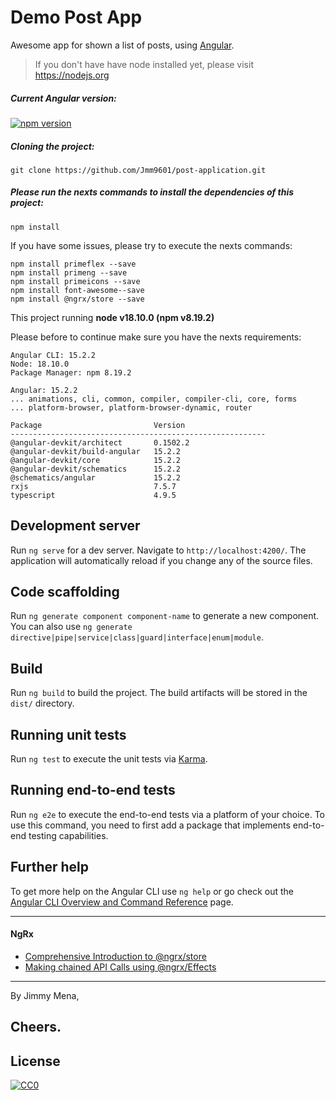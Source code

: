 
# Demo Post App 
Awesome app for shown a list of posts, using [Angular](https://angular.io/).



> If you don't have have node installed yet, please visit https://nodejs.org

##### Current Angular version:

[![npm version](https://badge.fury.io/js/%40angular%2Fcore.svg)](https://www.npmjs.com/~angular)

##### Cloning the project:
```
git clone https://github.com/Jmm9601/post-application.git
```


##### Please run the nexts commands to install the dependencies of this project:
```
npm install
 ```

If you have some issues, please try to execute the nexts commands:

 ```
 npm install primeflex --save
 npm install primeng --save
 npm install primeicons --save
 npm install font-awesome--save
 npm install @ngrx/store --save
 ```




This project running **node v18.10.0 (npm v8.19.2)**

Please before to continue make sure you have the nexts requirements:
```
Angular CLI: 15.2.2
Node: 18.10.0
Package Manager: npm 8.19.2

Angular: 15.2.2
... animations, cli, common, compiler, compiler-cli, core, forms
... platform-browser, platform-browser-dynamic, router

Package                         Version
---------------------------------------------------------
@angular-devkit/architect       0.1502.2
@angular-devkit/build-angular   15.2.2
@angular-devkit/core            15.2.2
@angular-devkit/schematics      15.2.2
@schematics/angular             15.2.2
rxjs                            7.5.7
typescript                      4.9.5
```

## Development server

Run `ng serve` for a dev server. Navigate to `http://localhost:4200/`. The application will automatically reload if you change any of the source files.

## Code scaffolding

Run `ng generate component component-name` to generate a new component. You can also use `ng generate directive|pipe|service|class|guard|interface|enum|module`.

## Build

Run `ng build` to build the project. The build artifacts will be stored in the `dist/` directory.

## Running unit tests

Run `ng test` to execute the unit tests via [Karma](https://karma-runner.github.io).

## Running end-to-end tests

Run `ng e2e` to execute the end-to-end tests via a platform of your choice. To use this command, you need to first add a package that implements end-to-end testing capabilities.

## Further help

To get more help on the Angular CLI use `ng help` or go check out the [Angular CLI Overview and Command Reference](https://angular.io/cli) page.


---

#### NgRx

* [Comprehensive Introduction to @ngrx/store](https://gist.github.com/btroncone/a6e4347326749f938510)
* [Making chained API Calls using @ngrx/Effects](https://gist.github.com/peterbsmith2/ce94c0a5ddceb99bab24a761731d1f07)
---

By Jimmy Mena,

Cheers.
---

## License

[![CC0](https://licensebuttons.net/p/zero/1.0/88x31.png)](https://creativecommons.org/publicdomain/zero/1.0/)


